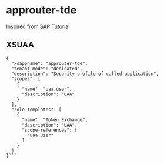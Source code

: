 # approuter-tde

Inspired from [SAP Tutorial](https://developers.sap.com/tutorials/cp-connectivity-consume-odata-service-approuter.html)

## XSUAA
```
{
  "xsappname": "approuter-tde",
  "tenant-mode": "dedicated",
  "description": "Security profile of called application",
  "scopes": [
    {
      "name": "uaa.user",
      "description": "UAA"
    }
  ],
  "role-templates": [
    {
      "name": "Token_Exchange",
      "description": "UAA",
      "scope-references": [
        "uaa.user"
      ]
    }
  ]
}```